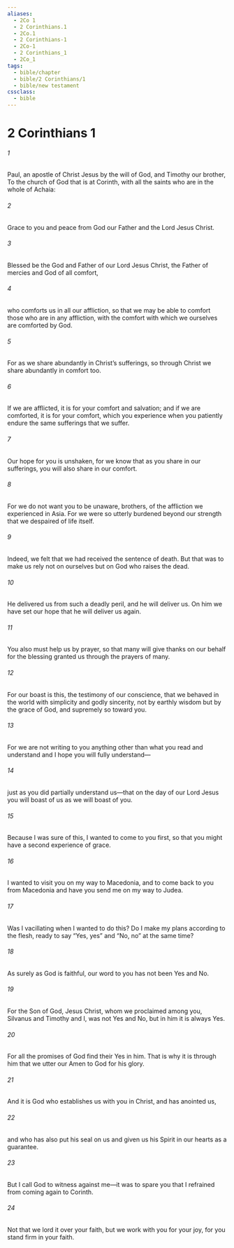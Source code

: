 ```yaml
---
aliases:
  - 2Co 1
  - 2 Corinthians.1
  - 2Co.1
  - 2 Corinthians-1
  - 2Co-1
  - 2 Corinthians_1
  - 2Co_1
tags:
  - bible/chapter
  - bible/2 Corinthians/1
  - bible/new testament
cssclass:
  - bible
---
```


# 2 Corinthians 1

###### 1
Paul, an apostle of Christ Jesus by the will of God, and Timothy our brother, To the church of God that is at Corinth, with all the saints who are in the whole of Achaia:
###### 2
Grace to you and peace from God our Father and the Lord Jesus Christ.
###### 3
Blessed be the God and Father of our Lord Jesus Christ, the Father of mercies and God of all comfort,
###### 4
who comforts us in all our affliction, so that we may be able to comfort those who are in any affliction, with the comfort with which we ourselves are comforted by God.
###### 5
For as we share abundantly in Christ’s sufferings, so through Christ we share abundantly in comfort too.
###### 6
If we are afflicted, it is for your comfort and salvation; and if we are comforted, it is for your comfort, which you experience when you patiently endure the same sufferings that we suffer.
###### 7
Our hope for you is unshaken, for we know that as you share in our sufferings, you will also share in our comfort.
###### 8
For we do not want you to be unaware, brothers, of the affliction we experienced in Asia. For we were so utterly burdened beyond our strength that we despaired of life itself.
###### 9
Indeed, we felt that we had received the sentence of death. But that was to make us rely not on ourselves but on God who raises the dead.
###### 10
He delivered us from such a deadly peril, and he will deliver us. On him we have set our hope that he will deliver us again.
###### 11
You also must help us by prayer, so that many will give thanks on our behalf for the blessing granted us through the prayers of many.
###### 12
For our boast is this, the testimony of our conscience, that we behaved in the world with simplicity and godly sincerity, not by earthly wisdom but by the grace of God, and supremely so toward you.
###### 13
For we are not writing to you anything other than what you read and understand and I hope you will fully understand—
###### 14
just as you did partially understand us—that on the day of our Lord Jesus you will boast of us as we will boast of you.
###### 15
Because I was sure of this, I wanted to come to you first, so that you might have a second experience of grace.
###### 16
I wanted to visit you on my way to Macedonia, and to come back to you from Macedonia and have you send me on my way to Judea.
###### 17
Was I vacillating when I wanted to do this? Do I make my plans according to the flesh, ready to say “Yes, yes” and “No, no” at the same time?
###### 18
As surely as God is faithful, our word to you has not been Yes and No.
###### 19
For the Son of God, Jesus Christ, whom we proclaimed among you, Silvanus and Timothy and I, was not Yes and No, but in him it is always Yes.
###### 20
For all the promises of God find their Yes in him. That is why it is through him that we utter our Amen to God for his glory.
###### 21
And it is God who establishes us with you in Christ, and has anointed us,
###### 22
and who has also put his seal on us and given us his Spirit in our hearts as a guarantee.
###### 23
But I call God to witness against me—it was to spare you that I refrained from coming again to Corinth.
###### 24
Not that we lord it over your faith, but we work with you for your joy, for you stand firm in your faith.



